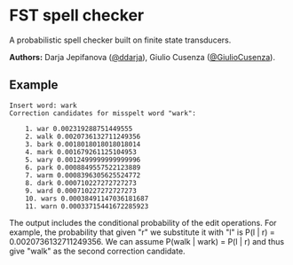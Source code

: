 # FST spell checker
A probabilistic spell checker built on finite state transducers.  
  
**Authors:** Darja Jepifanova ([@ddarja](https://github.com/ydarja)), Giulio Cusenza ([@GiulioCusenza](https://github.com/GiulioCusenza)).

## Example
```
Insert word: wark
Correction candidates for misspelt word "wark":

	1. war 0.002319288751449555
	2. walk 0.0020736132711249356
	3. bark 0.0018018018018018014
	4. mark 0.001679261125104953
	5. wary 0.0012499999999999996
	6. park 0.0008849557522123889
	7. warm 0.0008396305625524772
	8. dark 0.000710227272727273
	9. ward 0.000710227272727273
	10. wars 0.00038491147036181687
	11. warn 0.00033715441672285923
```
The output includes the conditional probability of the edit operations. For example, the probability that given "r" we substitute it with "l" is P(l | r) = 0.0020736132711249356. We can assume P(walk | wark) = P(l | r) and thus give "walk" as the second correction candidate.
